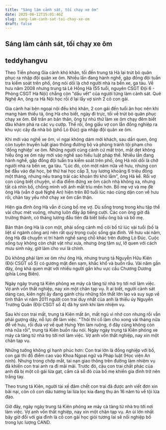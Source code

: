 ```yaml
---
title: "Sáng làm cảnh sát, tối chạy xe ôm"
date: 2025-06-12T15:01:46Z
slug: sang-lam-canh-sat-toi-chay-xe-om
draft: false
---
```


## Sáng làm cảnh sát, tối chạy xe ôm

## teddyhangvu

Theo Tiền phong
Gia cảnh khó khăn, tối đến trung tá Hà lại trút bỏ quân phục ra nhập đội quân xe ôm. Nhiều lần đang hành nghề, gặp đồng đội tuần tra kiểm soát trên phố, ông nói dối là chở người nhà ra bến xe, ga tàu.
Về hưu năm 2008 nhưng trung tá Lê Hồng Hà (55 tuổi, nguyên CSGT Đội 6 - Phòng CSGT Hà Nội) chẳng còn "dấu vết" của người từng làm cảnh sát. Quê Nghệ An, ông ra Hà Nội học rồi ở lại lấy vợ sinh 2 cô con gái.

Gia cảnh hai bên ngoại nội đều khó khăn, 2 con gái đến tuổi ăn học nên khi mang hàm thiếu tá, ông Hà cho biết, ngày đi trực, tối về trút bỏ quân phục chạy xe ôm. Để trấn an bản thân, ông tự nhủ thử làm xe ôm chạy đêm biết đâu khám phá ra các vụ cướp. Thế rồi, ông giấu vợ con lẫn đồng nghiệp ra khu vực cây đa nhà bò (phố Lò Đúc) gia nhập đội quân xe ôm.

Khi mới vào nghề xe ôm, vì ngại không dám mời khách, sau dần quen, ông còn tuyên truyền luật giao thông đường bộ và phòng tránh tội phạm cho 'đồng nghiệp' xe ôm. Những người cùng cảnh cứ mắt tròn, mắt dẹt không hiểu ông xe ôm này mới vào nghề sao hiểu luật pháp thế. Nhiều lần đang hành nghề, gặp đồng đội tuần tra kiểm soát trên phố, ông Hà nói dối là chở người nhà ra bến xe, ga tàu.
"Lúc đó, còn một năm nữa về hưu, nhưng con bé đầu vào đại học, bé thứ hai học cấp 3, tuy lương khoảng 6 triệu đồng một tháng, nhưng nếu trang trải các khoản thì khó lắm", ông Hà kể.
Rồi vợ con cũng biết chuyện, vì địa điểm đứng xe ôm cách nhà không xa, nhưng tất cả nhìn bố, chồng mình với ánh mắt trìu mến hơn. Bố mẹ vợ và mẹ đẻ ông Hà (vẫn ở quê Nghệ An) hiện trên 80 tuổi lúc nào cũng dặn con về hưu rồi, chân tay yếu nhớ chạy xe ôm cẩn thận.

Hiện gia đình ông Hà vẫn ở cùng bố mẹ vợ. Dù sống trong trong khu tập thể vài chục mét vuông, nhưng luôn đầy ắp tiếng cười. Các con ông giờ đã trưởng thành, có tháng lương đầu tiên đã biết biếu ông bà và bố mẹ.

Bản thân ông Hà là con một, phải sống cảnh mồ côi bố từ lúc vài tuổi (bố là liệt sĩ ngành công an) nên rất quý trọng cuộc sống gia đình. Về hưu vài năm, ông Hà đã chuyển vị trí hành nghề sang chỗ khác trên đường Lò Đúc. Cuộc sống tuy không còn chật vật như xưa, nhưng ông tâm sự, lỡ quen với cách mưu sinh này, giờ làm cho vui là chính.
 
Dù không phải làm xe ôm như ông Hà, nhưng trung tá Nguyễn Hữu Kiên (Đội CSGT số 5) có gương mặt đen sạm, khắc khổ và buồn rầu. Vài năm gần đây, ông khá quen mặt với nhiều người gần khu vực cầu Chương Dương (phía Long Biên).

Ngày ngày trung tá Kiên phóng xe máy cà tàng từ nhà trọ tới nơi làm việc. Vợ anh vốn thất nghiệp, nay xin một chân tạp vụ.
​Ít ai biết, người cảnh sát dáng cao, kiên nghị ấy đang gánh chịu những tổn thất lớn lao và suy sụp về tinh thần vì năm 2011 người con trai duy nhất của anh là thiếu úy Nguyễn Trường Quân (Đội CSGT số 4) đã hy sinh khi làm nhiệm vụ.

Sau khi con trai mất, trung tá Kiên mất ăn, mất ngủ vì nhớ con nhưng rồi vẫn phải gượng dậy, nỗ lực để làm việc. "Thôi thì cố làm cho xong vài tháng nữa để về hưu, rồi đưa vợ về quê Hưng Yên làm ruộng, ở đây cũng không còn nhà nữa rồi", trung tá Kiên buồn rầu nói. Ngày ngày trung tá Kiên phóng xe máy cà tàng từ nhà trọ tới nơi làm việc. Vợ anh vốn thất nghiệp, nay xin một chân tạp vụ.

Những tưởng không gì hạnh phúc hơn: Con trai lớn là đồng nghiệp với bố, con gái thi đỗ điểm cao vào Khoa Ngoại ngữ và Pháp luật (Học viện An ninh). Nhưng trong chớp mắt, tai nạn giao thông trên đường làm nhiệm vụ đã khiến con trai anh ra đi mãi mãi. Trước đó, cậu con trai chất phác của anh đã bị một cô gái lừa gạt, cắm cả sổ đỏ của bố mẹ khiến gia đình trở nên trắng tay.

Theo trung tá Kiên, người tài xế đâm chết con trai đã được anh viết đơn xin bãi nại, còn cô con dâu tương lai lừa lọc kia đang thụ án 16 năm tù về tội lừa đảo.

Giờ đây, ngày ngày trung tá Kiên phóng xe máy cà tàng từ nhà trọ tới nơi làm việc. Vợ anh vốn thất nghiệp, nay xin một chân tạp vụ. An ủi lớn nhất bây giờ đối với gia đình là cô con gái học giỏi tương lai sẽ nối nghiệp bố trong lực lượng CAND.